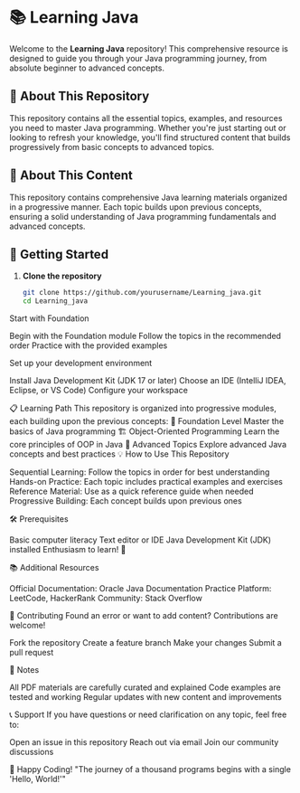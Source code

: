 # 📚 Learning Java

Welcome to the **Learning Java** repository! This comprehensive resource is designed to guide you through your Java programming journey, from absolute beginner to advanced concepts.

## 🎯 About This Repository

This repository contains all the essential topics, examples, and resources you need to master Java programming. Whether you're just starting out or looking to refresh your knowledge, you'll find structured content that builds progressively from basic concepts to advanced topics.

## 📖 About This Content

This repository contains comprehensive Java learning materials organized in a progressive manner. Each topic builds upon previous concepts, ensuring a solid understanding of Java programming fundamentals and advanced concepts.

## 🚀 Getting Started

1. **Clone the repository**
   ```bash
   git clone https://github.com/yourusername/Learning_java.git
   cd Learning_java

Start with Foundation

Begin with the Foundation module
Follow the topics in the recommended order
Practice with the provided examples


Set up your development environment

Install Java Development Kit (JDK 17 or later)
Choose an IDE (IntelliJ IDEA, Eclipse, or VS Code)
Configure your workspace



📋 Learning Path
This repository is organized into progressive modules, each building upon the previous concepts:
🌟 Foundation Level
Master the basics of Java programming
🏗️ Object-Oriented Programming
Learn the core principles of OOP in Java
🚀 Advanced Topics
Explore advanced Java concepts and best practices
💡 How to Use This Repository

Sequential Learning: Follow the topics in order for best understanding
Hands-on Practice: Each topic includes practical examples and exercises
Reference Material: Use as a quick reference guide when needed
Progressive Building: Each concept builds upon previous ones

🛠️ Prerequisites

Basic computer literacy
Text editor or IDE
Java Development Kit (JDK) installed
Enthusiasm to learn! 🎉

📚 Additional Resources

Official Documentation: Oracle Java Documentation
Practice Platform: LeetCode, HackerRank
Community: Stack Overflow

🤝 Contributing
Found an error or want to add content? Contributions are welcome!

Fork the repository
Create a feature branch
Make your changes
Submit a pull request

📝 Notes

All PDF materials are carefully curated and explained
Code examples are tested and working
Regular updates with new content and improvements

📞 Support
If you have questions or need clarification on any topic, feel free to:

Open an issue in this repository
Reach out via email
Join our community discussions


🌟 Happy Coding!
"The journey of a thousand programs begins with a single 'Hello, World!'"
